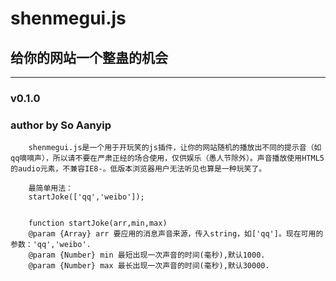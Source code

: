 shenmegui.js
===================================
给你的网站一个整蛊的机会
----------------------------------- 

----------------------------------- 
### v0.1.0  
### author by So Aanyip

		shenmegui.js是一个用于开玩笑的js插件，让你的网站随机的播放出不同的提示音（如qq嘀嘀声），所以请不要在严肃正经的场合使用，仅供娱乐（愚人节除外）。声音播放使用HTML5的audio元素，不兼容IE8-。低版本浏览器用户无法听见也算是一种玩笑了。

		最简单用法：
		startJoke(['qq','weibo']);


		function startJoke(arr,min,max)
		@param {Array} arr 要应用的消息声音来源，传入string，如['qq']。现在可用的参数：'qq','weibo'.
		@param {Number} min 最短出现一次声音的时间(毫秒),默认1000.
		@param {Number} max 最长出现一次声音的时间(毫秒),默认30000.
	
